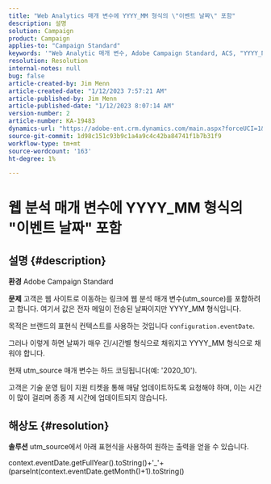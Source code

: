 ```yaml
---
title: "Web Analytics 매개 변수에 YYYY_MM 형식의 \"이벤트 날짜\" 포함"
description: 설명
solution: Campaign
product: Campaign
applies-to: "Campaign Standard"
keywords: '"Web Analytic 매개 변수, Adobe Campaign Standard, ACS, "YYYY_MM 형식의 \"이벤트 날짜\"를 포함하는 KCS "'
resolution: Resolution
internal-notes: null
bug: false
article-created-by: Jim Menn
article-created-date: "1/12/2023 7:57:21 AM"
article-published-by: Jim Menn
article-published-date: "1/12/2023 8:07:14 AM"
version-number: 2
article-number: KA-19483
dynamics-url: "https://adobe-ent.crm.dynamics.com/main.aspx?forceUCI=1&pagetype=entityrecord&etn=knowledgearticle&id=413595bd-4e92-ed11-aad1-6045bd0065f9"
source-git-commit: 1d98c151c93b9c1a4a9c4c42ba84741f1b7b31f9
workflow-type: tm+mt
source-wordcount: '163'
ht-degree: 1%

---
```


# 웹 분석 매개 변수에 YYYY_MM 형식의 &quot;이벤트 날짜&quot; 포함

## 설명 {#description}


<b>환경</b>
Adobe Campaign Standard

<b>문제</b>
고객은 웹 사이트로 이동하는 링크에 웹 분석 매개 변수(utm_source)를 포함하려고 합니다. 여기서 값은 전자 메일이 전송된 날짜이지만 YYYY_MM 형식입니다.

목적은 브랜드의 표현식 컨텍스트를 사용하는 것입니다 `configuration.eventDate`.

그러나 이렇게 하면 날짜가 매우 긴/시간별 형식으로 채워지고 YYYY_MM 형식으로 채워야 합니다.

현재 utm_source 매개 변수는 하드 코딩됩니다(예: &#39;2020_10&#39;).

고객은 기술 운영 팀이 지원 티켓을 통해 매달 업데이트하도록 요청해야 하며, 이는 시간이 많이 걸리며 종종 제 시간에 업데이트되지 않습니다.


## 해상도 {#resolution}


<b>솔루션</b>
utm_source에서 아래 표현식을 사용하여 원하는 출력을 얻을 수 있습니다.

context.eventDate.getFullYear().toString()+&#39;_&#39;+(parseInt(context.eventDate.getMonth()+1).toString()
